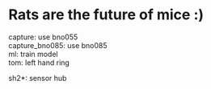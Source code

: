 # Rats are the future of mice :)

capture: use bno055  
capture_bno085: use bno085  
ml: train model  
tom: left hand ring  

sh2*: sensor hub
